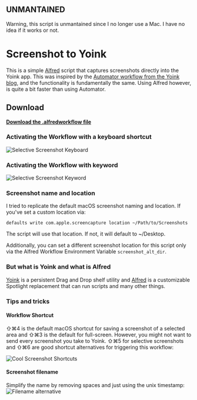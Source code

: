 ## UNMANTAINED
Warning, this script is unmantained since I no longer use a Mac. I have no idea if it works or not.

# Screenshot to Yoink
This is a simple [Alfred](https://www.alfredapp.com) script that captures screenshots directly into the Yoink app. This was inspired by the [Automator workflow from the Yoink blog](https://eternalstorms.wordpress.com/2015/01/15/capture-selective-screenshots-in-yoink/ "Capture Selective Screenshots in Yoink with Automator"), and the functionality is fundamentally the same. Using Alfred however, is quite a bit faster than using Automator.

## Download
[**Download the .alfredworkflow file**](https://github.com/Irvel/screenshot-to-yoink/blob/master/screenshot-to-yoink.alfredworkflow?raw=true)


### Activating the Workflow with a keyboard shortcut 
![Selective Screenshot Keyboard](https://user-images.githubusercontent.com/2577338/31323684-e2b1b7d0-ac70-11e7-9eda-aaafa80d486e.gif)

### Activating the Workflow with keyword 
![Selective Screenshot Keyword](https://user-images.githubusercontent.com/2577338/31323701-1ae0dafa-ac71-11e7-8590-3e58bc4e601e.gif)

 

### Screenshot name and location
I tried to replicate the default macOS screenshot naming and location. If you've set a custom location via:
```
defaults write com.apple.screencapture location ~/Path/to/Screenshots
```
The script will use that location. If not, it will default to ~/Desktop.  

Additionally, you can set a different screenshot location for this script only via the Alfred Workflow Environment Variable ```screenshot_alt_dir```.


### But what is Yoink and what is Alfred
[Yoink](https://eternalstorms.at/yoink "Yoink Website") is a persistent Drag and Drop shelf utility and [Alfred](https://www.alfredapp.com) is a customizable Spotlight replacement that can run scripts and many other things.


 
 
### Tips and tricks
#### Workflow Shortcut
⇧⌘4 is the default macOS shortcut for saving a screenshot of a selected area and ⇧⌘3 is the default for full-screen. However, you might not want to send every screenshot you take to Yoink. ⇧⌘5 for selective screenshots and ⇧⌘6 are good shortcut alternatives for triggering this workflow:

![Cool Screenshot Shortcuts](https://user-images.githubusercontent.com/2577338/31323716-5963401a-ac71-11e7-92b2-a968c0044e1e.png)

#### Screenshot filename
Simplify the name by removing spaces and just using the unix timestamp:
![Filename alternative](https://user-images.githubusercontent.com/2577338/31323734-88b7c0f2-ac71-11e7-94aa-55a68e613363.png)
